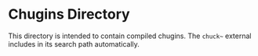 # Chugins Directory

This directory is intended to contain compiled chugins. The `chuck~` external
includes in its search path automatically.

